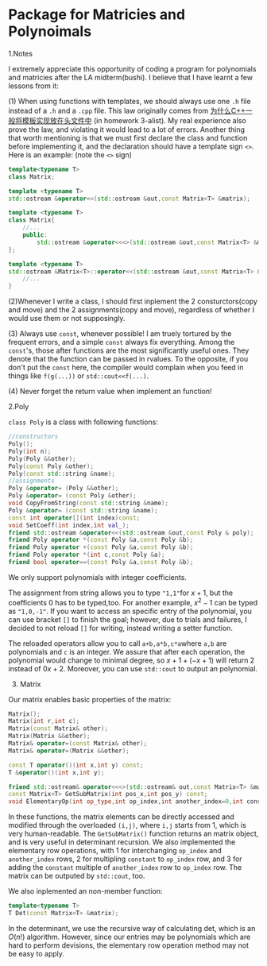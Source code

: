 # Package for Matricies and Polynoimals

1.Notes

I extremely appreciate this opportunity of coding a program for polynomials and matricies after the LA midterm(bushi). I believe that I have learnt a few lessons from it:

(1) When using functions with templates, we should always use one `.h` file instead of a `.h` and a `.cpp` file. This law originally comes from [为什么C++一般将模板实现放在头文件中](https://www.cnblogs.com/zpcdbky/p/16329886.html) (in homework 3-alist). My real experience also prove the law, and violating it would lead to a lot of errors. Another thing that worth mentioning is that we must first declare the class and function before implementing it, and the declaration should have a template sign `<>`. Here is an example: (note the `<>` sign)
```cpp
template<typename T>
class Matrix;

template <typename T>
std::ostream &operator<<(std::ostream &out,const Matrix<T> &matrix);

template <typename T>
class Matrix{
    //...
    public:
        std::ostream &operator<<<>(std::ostream &out,const Matrix<T> &matrix);
};

template <typename T>
std::ostream &Matrix<T>::operator<<(std::ostream &out,const Matrix<T> &matrix){
    //...
}
```

(2)Whenever I write a class, I should first inplement the 2 consturctors(copy and move) and the 2 assignments(copy and move), regardless of whether I would use them or not supposingly.

(3) Always use `const`, whenever possible! I am truely tortured by the frequent errors, and a simple `const` always fix everything. Among the `const`'s, those after functions are the most significantly useful ones. They denote that the function can be passed in rvalues. To the opposite, if you don't put the `const` here, the compiler would complain when you feed in things like `f(g(...))` or `std::cout<<f(...)`.

(4) Never forget the return value when implement an function!


2.Poly

`class Poly` is a class with following functions:
```cpp
//constructors
Poly();
Poly(int n);
Poly(Poly &&other);
Poly(const Poly &other);
Poly(const std::string &name);
//assignments 
Poly &operator= (Poly &&other);
Poly &operator= (const Poly &other);
void CopyFromString(const std::string &name);
Poly &operator= (const std::string &name);
const int operator[](int index)const; 
void SetCoeff(int index,int val_);
friend std::ostream &operator<<(std::ostream &out,const Poly & poly);
friend Poly operator *(const Poly &a,const Poly &b);
friend Poly operator +(const Poly &a,const Poly &b);
friend Poly operator *(int c,const Poly &a);
friend bool operator==(const Poly &a,const Poly &b);
```
We only support polynomials with integer coefficients.

The assignment from string allows you to type `"1,1"`for $x+1$, but the coefficients 0 has to be typed,too. For another example, $x^2-1$ can be typed as `"1,0,-1"`. If you want to access an specific entry of the polynomial, you can use bracket `[]` to finish the goal; however, due to trials and failures, I decided to not reload `[]` for writing, instead writing a setter function.

The reloaded operators allow you to call `a+b,a*b,c*a`where `a,b` are polynomials and `c` is an integer. We assure that after each operation, the polynomial would change to minimal degree, so $x+1+(-x+1)$ will return $2$ instead of $0x+2$. Moreover, you can use `std::cout` to output an polynomial.

3. Matrix

Our matrix enables basic properties of the matrix:
```cpp
Matrix();
Matrix(int r,int c);
Matrix(const Matrix& other);
Matrix(Matrix &&other);
Matrix& operator=(const Matrix& other);
Matrix& operator=(Matrix &&other);

const T operator()(int x,int y) const;
T &operator()(int x,int y);

friend std::ostream& operator<<<>(std::ostream& out,const Matrix<T> &matrix);
const Matrix<T> GetSubMatrix(int pos_x,int pos_y) const;
void ElementaryOp(int op_type,int op_index,int another_index=0,int constant=0);
```
In these functions, the matrix elements can be directly accessed and modified through the overloaded `(i,j)`, where `i,j` starts from 1, which is very human-readable. The `GetSubMatrix()` function returns an matrix object, and is very useful in determinant recursion. We also implemented the elementary row operations, with 1 for interchanging `op_index` and `another_index` rows, 2 for multipling `constant` to `op_index` row, and 3 for adding the `constant` multiple of `another_index` row to `op_index` row. The matrix can be outputed by `std::cout`, too.

We also inplemented an non-member function:
```cpp
template<typename T>
T Det(const Matrix<T> &matrix);
```

In the determinant, we use the recursive way of calculating det, which is an $O(n!)$ algorithm. However, since our entries may be polynomials which are hard to perform devisions, the elementary row operation method may not be easy to apply.